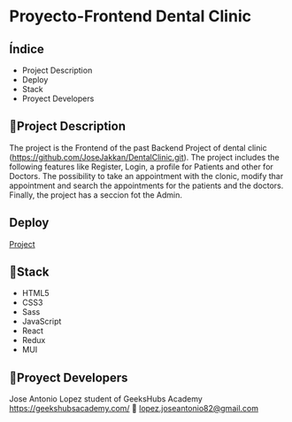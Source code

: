 # Proyecto-Frontend Dental Clinic

## Índice

<ul>

<li>Project Description</li>
<li>Deploy</li>
<li>Stack</li>
<li>Proyect Developers</li>

</ul>

## :blue_book:Project Description

The project is the Frontend of the past Backend Project of dental clinic (https://github.com/JoseJakkan/DentalClinic.git). The project includes the following features like Register, Login, a profile for Patients and other for Doctors. The possibility to take an appointment with the clonic, modify thar appointment and search the appointments for the patients and the doctors. Finally, the project has a seccion fot the Admin.

## Deploy

<div align:"center">
<a href="https://github.com/JoseJakkan/Frontend-DentalClinic.git">Project</a>
</a>
</div>

## :wrench:Stack

<ul>
<li>HTML5</li>
<li>CSS3</li>
<li>Sass</li>
<li>JavaScript</li>
<li>React</li>
<li>Redux</li>
<li>MUI</li>
</ul>

## :koala:Proyect Developers

Jose Antonio Lopez
student of GeeksHubs Academy https://geekshubsacademy.com/
:e-mail: lopez.joseantonio82@gmail.com
